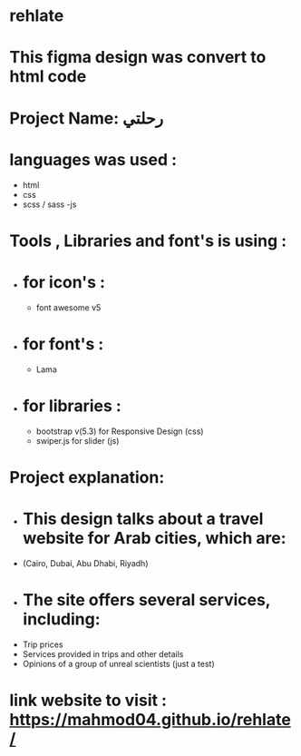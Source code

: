 ﻿# rehlate

# This figma design was convert to html code

# Project Name: رحلتي

# languages was used :

- html
- css
- scss / sass
  -js

# Tools , Libraries and font's is using :

- # for icon's :
  - font awesome v5
- # for font's :
  - Lama
- # for libraries :
  - bootstrap v(5.3) for Responsive Design (css)
  - swiper.js for slider (js)

# Project explanation:

- # This design talks about a travel website for Arab cities, which are:
- (Cairo, Dubai, Abu Dhabi, Riyadh)
- # The site offers several services, including:
- Trip prices
- Services provided in trips and other details
- Opinions of a group of unreal scientists (just a test)
# link website to visit : https://mahmod04.github.io/rehlate/
